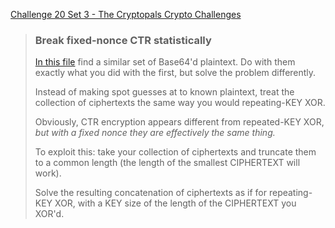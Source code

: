 [Challenge 20 Set 3 - The Cryptopals Crypto Challenges](https://cryptopals.com/sets/3/challenges/20)

> ### Break fixed-nonce CTR statistically
>
> [In this file](https://cryptopals.com/static/challenge-data/20.txt) find a similar set of Base64'd plaintext. Do with them exactly what you did with the first, but solve the problem differently.
>
> Instead of making spot guesses at to known plaintext, treat the collection of ciphertexts the same way you would repeating-KEY XOR.
>
> Obviously, CTR encryption appears different from repeated-KEY XOR, _but with a fixed nonce they are effectively the same thing._
>
> To exploit this: take your collection of ciphertexts and truncate them to a common length (the length of the smallest CIPHERTEXT will work).
>
> Solve the resulting concatenation of ciphertexts as if for repeating- KEY XOR, with a KEY size of the length of the CIPHERTEXT you XOR'd.